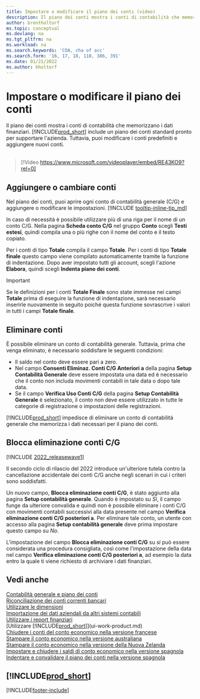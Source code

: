 ```yaml
---
title: Impostare o modificare il piano dei conti (video)
description: Il piano dei conti mostra i conti di contabilità che memorizzano i dati finanziari. Puoi modificare i conti predefiniti nel piano dei conti e aggiungere nuovi conti.
author: brentholtorf
ms.topic: conceptual
ms.devlang: na
ms.tgt_pltfrm: na
ms.workload: na
ms.search.keywords: 'COA, cha of acc'
ms.search.form: '16, 17, 18, 118, 386, 391'
ms.date: 01/21/2022
ms.author: bholtorf
---
```

# Impostare o modificare il piano dei conti

Il piano dei conti mostra i conti di contabilità che memorizzano i dati finanziari. [!INCLUDE[prod_short](includes/prod_short.md)] include un piano dei conti standard pronto per supportare l'azienda. Tuttavia, puoi modificare i conti predefiniti e aggiungere nuovi conti.
<br><br>  

> [!Video https://www.microsoft.com/videoplayer/embed/RE43KO9?rel=0]

## Aggiungere o cambiare conti

Nel piano dei conti, puoi aprire ogni conto di contabilità generale (C/G) e aggiungere o modificare le impostazioni. [!INCLUDE [tooltip-inline-tip_md](includes/tooltip-inline-tip_md.md)] 

In caso di necessità è possibile utilizzare più di una riga per il nome di un conto C/G. Nella pagina **Scheda conto C/G** nel gruppo **Conto** scegli **Testi estesi**, quindi compila una o più righe con il nome del conto e il testo copiato.  

Per i conti di tipo **Totale** compila il campo **Totale**. Per i conti di tipo **Totale finale** questo campo viene compilato automaticamente tramite la funzione di indentazione. Dopo aver impostato tutti gli account, scegli l'azione **Elabora**, quindi scegli **Indenta piano dei conti**.  

> [!IMPORTANT]
> Se le definizioni per i conti **Totale Finale** sono state immesse nei campi **Totale** prima di eseguire la funzione di indentazione, sarà necessario inserirle nuovamente in seguito poiché questa funzione sovrascrive i valori in tutti i campi **Totale finale**.

## Eliminare conti

È possibile eliminare un conto di contabilità generale. Tuttavia, prima che venga eliminato, è necessario soddisfare le seguenti condizioni:  

* Il saldo nel conto deve essere pari a zero.  
* Nel campo **Consenti Eliminaz. Conti C/G Anteriori a** della pagina **Setup Contabilità Generale** deve essere impostata una data ed è necessario che il conto non includa movimenti contabili in tale data o dopo tale data.  
* Se il campo **Verifica Uso Conti C/G** della pagina **Setup Contabilità Generale** è selezionato, il conto non deve essere utilizzato in tutte le categorie di registrazione o impostazioni delle registrazioni.  

[!INCLUDE[prod_short](includes/prod_short.md)] impedisce di eliminare un conto di contabilità generale che memorizza i dati necessari per il piano dei conti.  

## Blocca eliminazione conti C/G

[!INCLUDE [2022_releasewave1](includes/2022_releasewave1.md)]

Il secondo ciclo di rilascio del 2022 introduce un'ulteriore tutela contro la cancellazione accidentale dei conti C/G anche negli scenari in cui i criteri sono soddisfatti.  

Un nuovo campo, **Blocca eliminazione conti C/G**, è stato aggiunto alla pagina **Setup contabilità generale**. Quando è impostato su *Sì*, il campo funge da ulteriore convalida e quindi non è possibile eliminare i conti C/G con movimenti contabili successivi alla data presente nel campo **Verifica eliminazione conti C/G posteriori a**. Per eliminare tale conto, un utente con accesso alla pagina **Setup contabilità generale** deve prima impostare questo campo su *No*.  

L'impostazione del campo **Blocca eliminazione conti C/G** su *sì* può essere considerata una procedura consigliata, così come l'impostazione della data nel campo **Verifica eliminazione conti C/G posteriori a**, ad esempio la data entro la quale ti viene richiesto di archiviare i dati finanziari.  

## Vedi anche

[Contabilità generale e piano dei conti](finance-general-ledger.md)  
[Riconciliazione dei conti correnti bancari](bank-manage-bank-accounts.md)  
[Utilizzare le dimensioni](finance-dimensions.md)  
[Importazione dei dati aziendali da altri sistemi contabili](across-import-data-configuration-packages.md)  
[Utilizzare i report finanziari](bi-how-work-account-schedule.md)  
[Utilizzare [!INCLUDE[prod_short](includes/prod_short.md)]](ui-work-product.md)  
[Chiudere i conti del conto economico nella versione francese](LocalFunctionality/France/how-to-close-income-statement-accounts.md)  
[Stampare il conto economico nella versione australiana](LocalFunctionality/Australia/how-to-print-income-statements.md)  
[Stampare il conto economico nella versione della Nuova Zelanda](LocalFunctionality/NewZealand/how-to-print-income-statements.md)  
[Impostare e chiudere i saldi di conto economico nella versione spagnola](LocalFunctionality/Spain/how-to-set-up-and-close-income-statement-balances.md)  
[Indentare e convalidare il piano dei conti nella versione spagnola](LocalFunctionality/Spain/how-to-indent-and-validate-chart-of-accounts.md)  

## [!INCLUDE[prod_short](includes/free_trial_md.md)]

[!INCLUDE[footer-include](includes/footer-banner.md)]
